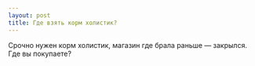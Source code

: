 ```yaml
---
layout: post 
title: Где взять корм холистик? 
--- 
```

Срочно нужен корм холистик, магазин где брала раньше — закрылся. Где вы покупаете?